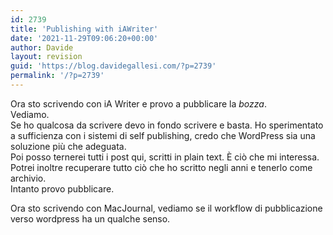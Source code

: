 ```yaml
---
id: 2739
title: 'Publishing with iAWriter'
date: '2021-11-29T09:06:20+00:00'
author: Davide
layout: revision
guid: 'https://blog.davidegallesi.com/?p=2739'
permalink: '/?p=2739'
---
```


Ora sto scrivendo con iA Writer e provo a pubblicare la *bozza*.  
Vediamo.  
Se ho qualcosa da scrivere devo in fondo scrivere e basta. Ho sperimentato a sufficienza con i sistemi di self publishing, credo che WordPress sia una soluzione più che adeguata.  
Poi posso ternerei tutti i post qui, scritti in plain text. È ciò che mi interessa. Potrei inoltre recuperare tutto ciò che ho scritto negli anni e tenerlo come archivio.  
Intanto provo pubblicare.

Ora sto scrivendo con MacJournal, vediamo se il workflow di pubblicazione verso wordpress ha un qualche senso.